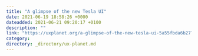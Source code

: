 ```yaml
---
title: "A glimpse of the new Tesla UI"
date: 2021-06-19 18:58:26 +0000
dateadded: 2021-06-21 09:20:17 +0100
description: ""
link: "https://uxplanet.org/a-glimpse-of-the-new-tesla-ui-5a55fbda6b27?source=rss----819cc2aaeee0---4"
category:
directory: _directory/ux-planet.md
---
```

